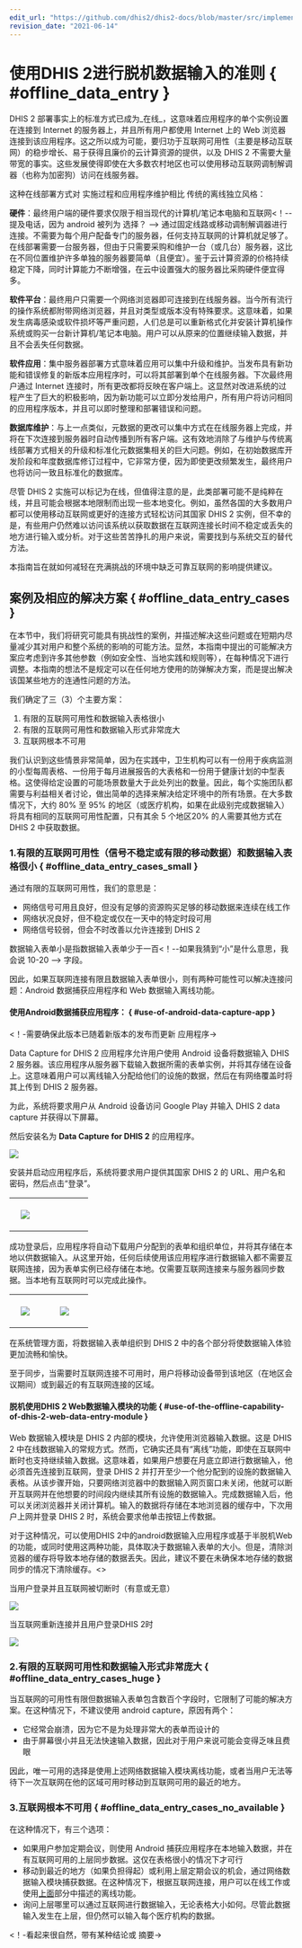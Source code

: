 ```yaml
---
edit_url: "https://github.com/dhis2/dhis2-docs/blob/master/src/implementation/offline-data-entry.md"
revision_date: "2021-06-14"
---
```


# 使用DHIS 2进行脱机数据输入的准则 { #offline_data_entry }

<!--DHIS2-SECTION-ID:offline_data_entry-->

DHIS 2 部署事实上的标准方式已成为_在线_，这意味着应用程序的单个实例设置在连接到 Internet 的服务器上，并且所有用户都使用 Internet 上的 Web 浏览器连接到该应用程序。这之所以成为可能，要归功于互联网可用性（主要是移动互联网）的稳步增长、易于获得且廉价的云计算资源的提供，以及 DHIS 2 不需要大量带宽的事实。这些发展使得即使在大多数农村地区也可以使用移动互联网调制解调器（也称为加密狗）访问在线服务器。

这种在线部署方式对
实施过程和应用程序维护相比
传统的离线独立风格：

**硬件**：最终用户端的硬件要求仅限于相当现代的计算机/笔记本电脑和互联网<！-- 提及电话，因为 android 被列为
选择？ --> 通过固定线路或移动调制解调器进行连接。不需要为每个用户配备专门的服务器，任何支持互联网的计算机就足够了。在线部署需要一台服务器，但由于只需要采购和维护一台（或几台）服务器，这比在不同位置维护许多单独的服务器要简单（且便宜）。鉴于云计算资源的价格持续稳定下降，同时计算能力不断增强，在云中设置强大的服务器比采购硬件便宜得多。

**软件平台**：最终用户只需要一个网络浏览器即可连接到在线服务器。当今所有流行的操作系统都附带网络浏览器，并且对类型或版本没有特殊要求<!--I’m not sure this is true, at least in practice -->。这意味着，如果发生病毒感染或软件损坏等严重问题，人们总是可以重新格式化并安装计算机操作系统或购买一台新计算机/笔记本电脑。用户可以从原来的位置继续输入数据，并且不会丢失任何数据。

**软件应用**：集中服务器部署方式意味着应用可以集中升级和维护。当发布具有新功能和错误修复的新版本应用程序时，可以将其部署到单个在线服务器。下次最终用户通过 Internet 连接时，所有更改都将反映在客户端上。这显然对改进系统的过程产生了巨大的积极影响，因为新功能可以立即分发给用户，所有用户将访问相同的应用程序版本，并且可以即时整理和部署错误和问题<!-- Bugs can be deployed on-the-fly! -->。

**数据库维护**：与上一点类似，元数据的更改可以集中方式在在线服务器上完成，并将在下次连接到服务器时自动传播到所有客户端。这有效地消除了与维护与传统离线部署方式相关的升级和标准化元数据集相关的巨大问题。例如，在初始数据库开发阶段和年度数据库修订过程中，它非常方便，因为即使更改频繁发生，最终用户也将访问一致且标准化的数据库。

尽管 DHIS 2 实施可以标记为在线，但值得注意的是，此类部署可能不是纯粹在线，并且可能会根据本地限制而出现一些本地变化。例如，虽然各国的大多数用户都可以使用移动互联网或更好的<!-- Other? Fixed might not be better... -->连接方式轻松访问其国家 DHIS 2 实例，但不幸的是，有些用户仍然难以访问该系统以获取数据在互联网连接长时间不稳定或丢失的地方进行输入或分析。对于这些苦苦挣扎的用户来说，需要找到与系统交互的替代方法。

本指南旨在就如何减轻在充满挑战的环境中缺乏可靠互联网的影响提供建议。

## 案例及相应的解决方案 { #offline_data_entry_cases }

<!--DHIS2-SECTION-ID:offline_data_entry_cases-->

在本节中，我们将研究可能具有挑战性的案例，并描述解决这些问题或在短期内尽量减少其对用户和整个系统的影响的可能方法。显然，本指南中提出的可能解决方案应考虑到许多其他参数（例如安全性、当地实践和规则等），在每种情况下进行调整。本指南的想法不是规定可以在任何地方使用的防弹解决方案，而是提出解决该国某些地方的连通性问题的方法。

我们确定了三（3）个主要方案：

1. 有限的互联网可用性和数据输入表格很小
1. 有限的互联网可用性和数据输入形式非常庞大
1. 互联网根本不可用

我们认识到这些情景非常简单，因为在实践中，卫生机构可以有一份用于疾病监测的小型每周表格、一份用于每月进展报告的大表格和一份用于健康计划的中型表格。这使得给定设置的可能场景数量大于此处列出的数量。因此，每个实施团队都需要与利益相关者讨论，做出简单的选择来解决给定环境中的所有场景。在大多数情况下，大约 80% 至 95% 的地区<!-- Do we have a source for this? -->（或医疗机构，如果在此级别完成数据输入）将具有相同的互联网可用性配置，只有其余 5 个地区20% 的人需要其他方式在 DHIS 2 中获取数据。

### 1.有限的互联网可用性（信号不稳定或有限的移动数据）和数据输入表格很小 { #offline_data_entry_cases_small }

<!--DHIS2-SECTION-ID:offline_data_entry_cases_small-->

通过有限的互联网可用性，我们的意思是：

- 网络信号可用且良好，但没有足够的资源购买足够的移动数据来连续在线工作
- 网络状况良好，但不稳定或仅在一天中的特定时段可用
- 网络信号较弱，但会不时改善以允许连接到 DHIS 2

数据输入表单小是指数据输入表单少于一百<！--如果我猜到“小”是什么意思，我会说
10-20 --> 字段。

因此，如果互联网连接有限且数据输入表单很小，则有两种可能性可以解决连接问题：Android 数据捕获应用程序和 Web 数据输入离线功能。

#### 使用Android数据捕获应用程序： { #use-of-android-data-capture-app }

<！-需要确保此版本已随着新版本的发布而更新
应用程序->

Data Capture for DHIS 2 应用程序允许用户使用 Android 设备将数据输入 DHIS 2 服务器。该应用程序从服务器下载输入数据所需的表单实例，并将其存储在设备上。这意味着用户可以离线输入分配给他们的设施的数据，然后在有网络覆盖时将其上传到 DHIS 2 服务器。

为此，系统将要求用户从 Android 设备访问 Google Play 并输入 DHIS 2 data capture 并获得以下屏幕。

然后安装名为 **Data Capture for DHIS 2** 的应用程序。

![](resources/images/offline_data_entry/image5.png)

安装并启动应用程序后，系统将要求用户提供其国家 DHIS 2 的 URL、用户名和密码，然后点击“登录”。

<table style="border:1px;">
<tr>
<td style="width:40%;padding: 5 20 5 20;border:1px;">

![](resources/images/offline_data_entry/image4.jpg)

</td>
<td style="width:40%;padding: 5 20 5 20;border:0px;">
</td>
</tr>
</table>

成功登录后，应用程序将自动下载用户分配到的表单和组织单位，并将其存储在本地以供数据输入。从这里开始，任何后续使用该应用程序进行数据输入都不需要互联网连接，因为表单实例已经存储在本地。仅需要互联网连接来与服务器同步数据。当本地有互联网时可以完成此操作。

<table style="border:0px;">
<tr>
<td style="width:40%;padding: 5 20 5 20 ;border:0px;">

![](resources/images/offline_data_entry/image9.jpg)

</td>
<td style="width:40%;padding: 5 20 5 20 ;border:0px;">

![](resources/images/offline_data_entry/image7.jpg)

</td>
</tr>
</table>

在系统管理方面，将数据输入表单组织到 DHIS 2 中的各个部分将使数据输入体验更加流畅和愉快。

至于同步，当需要时互联网连接不可用时，用户将移动设备带到该地区（在地区会议期间）或到最近的有互联网连接的区域。

#### 脱机使用DHIS 2 Web数据输入模块的功能 { #use-of-the-offline-capability-of-dhis-2-web-data-entry-module }

Web 数据输入模块是 DHIS 2 内部的模块，允许使用浏览器输入数据。这是 DHIS 2 中在线数据输入的常规方式。然而，它确实还具有“离线”功能，即使在互联网中断时也支持继续输入数据。这意味着，如果用户想要在月底立即进行数据输入，他必须首先连接到互联网，登录 DHIS 2 并打开至少一个他分配到的设施的数据输入表格。从该步骤开始，只要网络浏览器中的数据输入网页窗口未关闭，他就可以断开互联网并在他想要的时间段内继续其所有设施的数据输入。完成数据输入后，他可以关闭浏览器并关闭计算机。输入的数据将存储在本地浏览器的缓存中，下次用户上网并登录 DHIS 2 时，系统会要求他单击按钮上传数据。

对于这种情况，可以使用DHIS 2中的android数据输入应用程序或基于半脱机Web的功能，或同时使用这两种功能，具体取决于数据输入表单的大小。但是，清除浏览器的缓存将导致本地存储的数据丢失。因此，建议不要在未确保本地存储的数据同步的情况下清除缓存。<>

当用户登录并且互联网被切断时（有意或无意）

![](resources/images/offline_data_entry/image1.png) <!-- PALD：此屏幕截图是
当主页图标（）左上角）损坏时拍摄。我建议我们更换这张图片！ -->

当互联网重新连接并且用户登录DHIS 2时

![](resources/images/offline_data_entry/image6.png)

### 2.有限的互联网可用性和数据输入形式非常庞大 { #offline_data_entry_cases_huge }

<!--DHIS2-SECTION-ID:offline_data_entry_cases_huge-->

<!-- Does the PDF data entry option still exist? Where you could generate PDF-based data entry forms that could be managed offline and then be uploaded?-->

当互联网的可用性有限但数据输入表单包含数百个字段时，它限制了可能的解决方案。在这种情况下，不建议使用 android capture，原因有两个：

- 它经常会崩溃，因为它不是为处理非常大的表单而设计的<!-- We could perhaps de-emphasise this point.. -->
- 由于屏幕很小并且无法快速输入数据，因此对于用户来说可能会变得乏味且费眼

因此，唯一可用的选择是使用上述网络数据输入模块离线功能，或者当用户无法等待下一次互联网在他的区域可用时移动到互联网可用的最近的地方。

### 3.互联网根本不可用 { #offline_data_entry_cases_no_available }

<!--DHIS2-SECTION-ID:offline_data_entry_cases_no_available-->

在这种情况下，有三个选项：

- 如果用户参加定期会议，则使用 Android 捕获应用程序在本地输入数据，并在有互联网可用的上层同步数据。这仅在表格很小的情况下才可行
- 移动到最近的地方（如果负担得起）或利用上层定期会议的机会，通过网络数据输入模块捕获数据。在这种情况下，根据互联网连接，用户可以在线工作或使用[上面](#offline_data_entry_cases_small)部分中描述的离线功能。
- 询问上层哪里可以通过互联网进行数据输入，无论表格大小如何。尽管此数据输入发生在上层，但仍然可以输入每个医疗机构的数据。

<！-看起来很自然，带有某种结论或
摘要->
